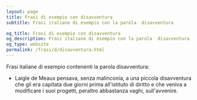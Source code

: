```yaml
---
layout: page
title: Frasi di esempio con disavventura 
subtitle: Frasi italiane di esempio con la parola  disavventura

og_title: Frasi di esempio con disavventura 
og_description: Frasi italiane di esempio con la parola  disavventura
og_type: website
permalink: /frasi/d/disavventura.html
---
```


Frasi italiane di esempio contenenti la parola disavventura:


- Laigle de Meaux pensava, senza malinconia, a una piccola disavventura che gli era capitata due giorni prima all'istituto di diritto e che veniva a modificare i suoi progetti, peraltro abbastanza vaghi, sull'avvenire.
